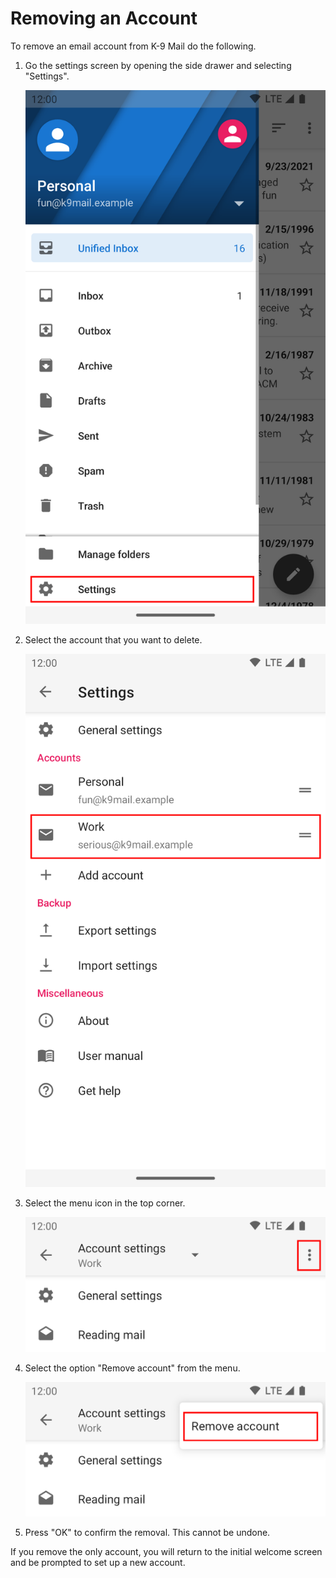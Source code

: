# Removing an Account

To remove an email account from K-9 Mail do the following.

1. Go the settings screen by opening the side drawer and selecting "Settings".

    ![settings entry at bottom of drawer](img/drawer_two_accounts_settings_highlight.png)

1. Select the account that you want to delete.

    ![account entry in settings screen](img/settings_second_account_highlight.png)

1. Select the menu icon in the top corner.

    ![overflow menu in account settings screen](img/account_settings_menu_highlight.png)

1. Select the option "Remove account" from the menu.

    !["remove account" entry in menu of account settings screen](img/account_settings_remove_account_highlight.png)

1. Press "OK" to confirm the removal. This cannot be undone.

If you remove the only account, you will return to the initial welcome screen and be prompted
to set up a new account.
